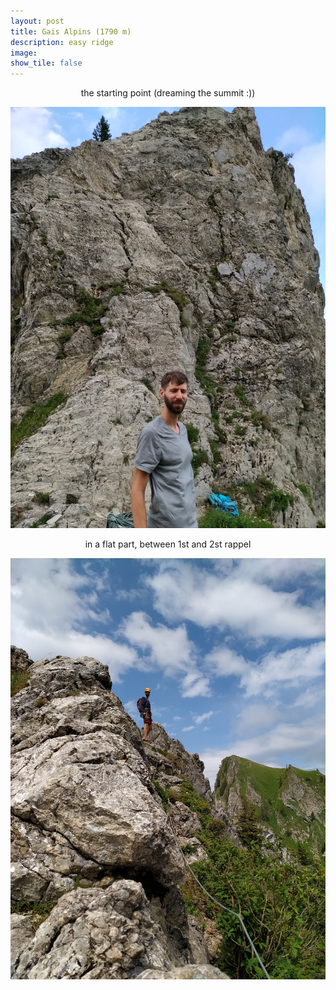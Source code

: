 ```yaml
---
layout: post
title: Gais Alpins (1790 m)
description: easy ridge
image:
show_tile: false 
---
```



<center> the starting point (dreaming the summit :))  </center>

![](../assets/images/summer/gais_alpins/IMG_20210725_124527.jpg)


<center> in a flat part, between 1st and 2st rappel  </center>

![](../assets/images/summer/gais_alpins/IMG_20210725_144549.jpg)
